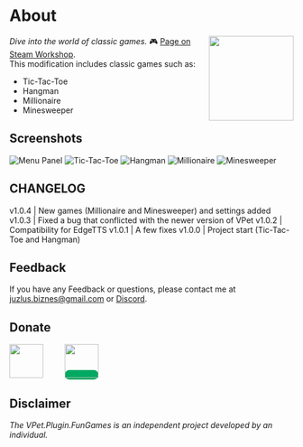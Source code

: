 

# About
<img src="https://steamuserimages-a.akamaihd.net/ugc/2079031399340323191/5A1077997648A1B31203F2098C2F760845B2D570/?imw=268&imh=268&ima=fit&impolicy=Letterbox&imcolor=%23000000&letterbox=true" align="right" width="150px"/>

_Dive into the world of classic games._ 🎮 [Page on Steam Workshop](https://steamcommunity.com/sharedfiles/filedetails/?id=3027915926).
<br>
This modification includes classic games such as:
- Tic-Tac-Toe
- Hangman
- Millionaire
- Minesweeper

## Screenshots

![Menu Panel](https://steamuserimages-a.akamaihd.net/ugc/2079031399340330078/1951204B092E6660F32346735FFF1AEF2619B76C/?imw=637&imh=358&ima=fit&impolicy=Letterbox&imcolor=%23000000&letterbox=true)
![Tic-Tac-Toe](https://steamuserimages-a.akamaihd.net/ugc/2079031399340330054/E4C1B253C0E8199CE206EC86AD028176A1969B3F/?imw=637&imh=358&ima=fit&impolicy=Letterbox&imcolor=%23000000&letterbox=true)
![Hangman](https://steamuserimages-a.akamaihd.net/ugc/2079031399340330062/CEB87D1C1A78651B32C90B03243EF7D24337F5FB/?imw=637&imh=358&ima=fit&impolicy=Letterbox&imcolor=%23000000&letterbox=true)
![Millionaire](https://steamuserimages-a.akamaihd.net/ugc/2079031399340330068/3EC11215540F0E50AB90813C81DD1E530603A1F4/?imw=637&imh=358&ima=fit&impolicy=Letterbox&imcolor=%23000000&letterbox=true)
![Minesweeper](https://steamuserimages-a.akamaihd.net/ugc/2079031399340330075/44172DA2E3918390724C0B15D56ECE83DB76AE76/?imw=637&imh=358&ima=fit&impolicy=Letterbox&imcolor=%23000000&letterbox=true)

## CHANGELOG

v1.0.4 | New games (Millionaire and Minesweeper) and settings added
v1.0.3 | Fixed a bug that conflicted with the newer version of VPet
v1.0.2 | Compatibility for EdgeTTS
v1.0.1 | A few fixes
v1.0.0 | Project start (Tic-Tac-Toe and Hangman)


## Feedback

If you have any Feedback or questions, please contact me at juzlus.biznes@gmail.com or [Discord](https://discordapp.com/users/284780352042434570).


## Donate
<span>
  <a href="https://www.buymeacoffee.com/juzlus" target="_blank" alt="buymeacoffee" style="width: 40%; text-decoration: none; margin-right: 20px;">
    <img src="https://www.codehim.com/wp-content/uploads/2022/09/bmc-button-640x180.png" style="height: 60px;">
  </a>
  <a>⠀</a>
  <a href="https://buycoffee.to/juzlus" target="_blank" alt="buycoffee" style="text-decoration: none; width: 40%; background-color: rgb(0, 169, 98);border-radius: 10px;">
    <img src="https://buycoffee.to/btn/buycoffeeto-btn-primary.svg" style="height: 60px">
  </a>
</span>


## Disclaimer

_The VPet.Plugin.FunGames is an independent project developed by an individual._

